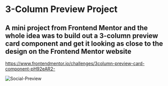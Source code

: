 # 3-Column Preview Project
## A  mini project from Frontend Mentor and the whole idea was to build out a 3-column preview card component and get it looking as close to the design on the Frontend Mentor website

https://www.frontendmentor.io/challenges/3column-preview-card-component-pH92eAR2-

![Social-Preview](https://user-images.githubusercontent.com/84016144/198362290-761e62b1-fb38-454f-b7d3-3ae18fe59c70.jpg)
